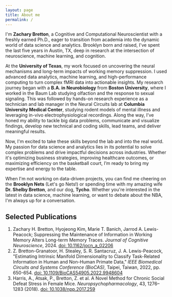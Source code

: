 ```yaml
---
layout: page
title: About me
permalink: /
---
```


I'm **Zachary Bretton**, a Cognitive and Computational Neuroscientist with a freshly earned Ph.D., eager to transition from academia into the dynamic world of data science and analytics. Brooklyn born and raised, I've spent the last five years in Austin, TX, deep in research at the intersection of neuroscience, machine learning, and cognition.

At the **University of Texas**, my work focused on uncovering the neural mechanisms and long-term impacts of working memory suppression. I used advanced data analytics, machine learning, and high-performance computing to turn complex fMRI data into actionable insights. My research journey began with a **B.A. in Neurobiology** from **Boston University**, where I worked in the Baum Lab studying olfaction and the response to sexual signaling. This was followed by hands-on research experience as a technician and lab manager in the Neural Circuits lab at **Columbia University Medical Center**, studying rodent models of mental illness and leveraging in-vivo electrophysiological recordings. Along the way, I’ve honed my ability to tackle big data problems, communicate and visualize findings, develop new technical and coding skills, lead teams, and deliver meaningful results.

Now, I'm excited to take these skills beyond the lab and into the real world. My passion for data science and analytics lies in its potential to solve complex problems and drive impactful decisions across industries. Whether it's optimizing business strategies, improving healthcare outcomes, or maximizing efficiency on the basketball court, I’m ready to bring my expertise and energy to the table.

When I'm not working on data-driven projects, you can find me cheering on the **Brooklyn Nets** (Let's go Nets!) or spending time with my amazing wife **Dr. Shelby Bretton**, and our dog, **Tycho**. Whether you're interested in the latest in data science, machine learning, or want to debate about the NBA, I'm always up for a conversation.

## Selected Publications

1. Zachary H. Bretton, Hyojeong Kim, Marie T. Banich, Jarrod A. Lewis-Peacock; Suppressing the Maintenance of Information in Working Memory Alters Long-term Memory Traces. *Journal of Cognitive Neuroscience*, 2024. [doi: 10.1162/jocn_a_02206](https://doi.org/10.1162/jocn_a_02206)
2. Z. Bretton-Granatoor, H. Stealey, S. R. Santacruz, J. A. Lewis-Peacock, "Estimating Intrinsic Manifold Dimensionality to Classify Task-Related Information in Human and Non-Human Primate Data," *IEEE Biomedical Circuits and Systems Conference (BioCAS)*, Taipei, Taiwan, 2022, pp. 650-654. [doi: 10.1109/BioCAS54905.2022.9948604](https://doi.org/10.1109/BioCAS54905.2022.9948604)
3. Harris, A., Atsak, P., Bretton, Z. et al. A Novel Method for Chronic Social Defeat Stress in Female Mice. *Neuropsychopharmacology*, 43, 1276–1283 (2018). [doi: 10.1038/npp.2017.259](https://doi.org/10.1038/npp.2017.259)